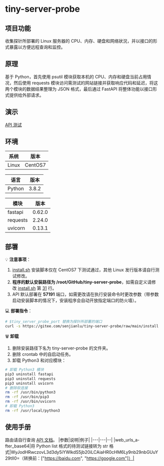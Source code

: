 # tiny-server-probe

## 项目功能
收集探针所部署的 Linux 服务器的 CPU、内存、硬盘和网络狀況，并以接口的形式暴露以方便远程查询和监控。  

## 原理
基于 Python，首先使用 psutil 模块获取本机的 CPU、内存和硬盘当前占用情况，然后使用 requests 模块访问需测试的网站链接并获取响应代码和延迟，将这两个模块的数据结果整理为 JSON 格式，最后通过 FastAPI 将整体功能以接口形式提供给外部请求。

## 演示
[API 测试](https://tiny_server_probe.ceshiku.cn/status?web_urls_after_base64=WyJodHRwczovL3d3dy5iYWlkdS5jb20iLCAiaHR0cHM6Ly9nb29nbGUuY29tIl0=)  

## 环境
| 系统 | 版本 |  
| -----| ---- |  
| Linux | CentOS7 |  

| 语言 | 版本 |
| -----| ---- |  
| Python | 3.8.2 |  

| 模块 | 版本 |
| -----| ---- |   
| fastapi |0.62.0|  
| requests |2.24.0|  
| uvicorn |0.13.1|

## 部署
💡 **注意事项**：  
1. [install.sh](https://github.com/senjianlu/tiny-server-probe/blob/main/install.sh) 安装脚本仅在 CentOS7 下测试通过，其他 Linux 发行版本请自行测试修改。  
2. **程序的默认安装路径为 /root/GitHub/tiny-server-probe**，如需自定义请修改 [install.sh](https://github.com/senjianlu/tiny-server-probe/blob/main/install.sh) 第 [31](https://github.com/senjianlu/tiny-server-probe/blob/main/install.sh#L31) 行。  
3. API 默认部署在 **57191** 端口，如需更改请在执行安装命令时更改参数（带参数启动安装脚本的情况下，安装程序会自动开放指定端口的防火墙）。  

💻 **部署指令**：
```bash
# $tiny_server_probe_port 替换为探针所部署的端口
curl -s https://gitee.com/senjianlu/tiny-server-probe/raw/main/install.sh | bash -s $tiny_server_probe_port
```  

🗑️ **卸载**
1. 删除安装路径下名为 tiny-server-probe 的文件夹。
2. 删除 crontab 中的自启动任务。
3. 卸载 Python3 和对应模块：
```bash
# 卸载 Python3 模块
pip3 uninstall fastapi
pip3 uninstall requests
pip3 uninstall uvicorn
# 删除软连接
rm -rf /usr/bin/python3
rm -rf /usr/bin/pip3
rm -rf /usr/bin/uvicorn
# 卸载 Python3
rm -rf /usr/local/python3
```

## 使用手册
路由请自行查询 [API 文档](https://tiny_server_probe.ceshiku.cn/docs)。
|参数|说明|例子|
|---|---|--|
|web_urls_a-fter_base64|将 Python list 格式的待测试链接转为 str 格式|WyJodHRwczovL3d3dy5iYWlkdS5jb20iLCAiaHR0cHM6Ly9nb29nbGUuY29tIl0=（转换前：["https://baidu.com", "https://google.com"]）|
